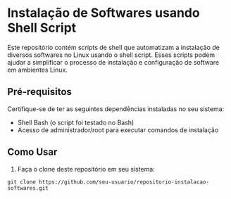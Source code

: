 # Instalação de Softwares usando Shell Script

Este repositório contém scripts de shell que automatizam a instalação de diversos softwares no Linux usando o shell script. Esses scripts podem ajudar a simplificar o processo de instalação e configuração de software em ambientes Linux.

## Pré-requisitos

Certifique-se de ter as seguintes dependências instaladas no seu sistema:

- Shell Bash (o script foi testado no Bash)
- Acesso de administrador/root para executar comandos de instalação

## Como Usar

1. Faça o clone deste repositório em seu sistema:

```shell
git clone https://github.com/seu-usuario/repositorio-instalacao-softwares.git
